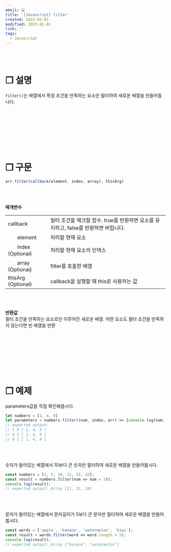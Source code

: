 ```yaml
---
emoji: 💻
title: '[Javascript] filter'
created: 2022-01-01
modified: 2022-01-01
link: ''
tags:
  - Javascript
---
```

<br></br>





# **❐ 설명**
`filter()`는 배열에서 특정 조건을 만족하는 요소만 필터하여 새로운 배열을 만들어줍니다.  
<br></br><br></br><br></br><br></br>



# **❐ 구문**
```javascript
arr.filter(callback(element, index, array), thisArg)
```
<br></br>

**매개변수**
<table>
  <tr>
    <td>callback</td>
    <td>필터 조건을 체크할 함수. true를 반환하면 요소를 유지하고, false를 반환하면 버립니다.</td>
  </tr>
    <tr>
    <td>ㅤㅤelement</td>
    <td>처리할 현재 요소</td>
  </tr>
  <tr>
    <td>ㅤㅤindex (Optional)</td>
    <td>처리할 현재 요소의 인덱스</td>
  </tr>
  <tr>
    <td>ㅤㅤarray (Optional)</td>
    <td>filter를 호출한 배열</td>
  </tr>  
  <tr>
    <td>thisArg (Optional)</td>
    <td>callback을 실행할 때 this로 사용하는 값</td>
  </tr>
</table>
<br></br>

**반환값**  
필터 조건을 만족하는 요소로만 이루어진 새로운 배열. 어떤 요소도 필터 조건을 만족하지 않는다면 빈 배열을 반환  
<br></br><br></br><br></br><br></br>





# **❐ 예제**
parameters값을 직접 확인해봅시다.
```javascript
let numbers = [1, 4, 9]
let parameters = numbers.filter((num, index, arr) => {console.log(num, index, arr)})
// expected output: 
// 1 0 [ 1, 4, 9 ]
// 4 1 [ 1, 4, 9 ]
// 9 2 [ 1, 4, 9 ]
```
<br></br>

숫자가 들어있는 배열에서 10보다 큰 숫자만 필터하여 새로운 배열을 만들어봅시다.
```javascript
const numbers = [1, 5, 10, 11, 15, 20];
const result = numbers.filter(num => num > 10);
console.log(result);
// expected output: Array [11, 15, 20]
```
<br></br>

문자가 들어있는 배열에서 문자길이가 5보다 큰 문자만 필터하여 새로운 배열을 만들어봅시다.
```javascript
const words = ['apple', 'banana', 'watermelon', 'kiwi'];
const result = words.filter(word => word.length > 5);
console.log(result);
// expected output: Array ["banana", "watermelon"]
```
<br></br><br></br>
